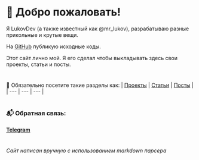 # 👋 Добро пожаловать!

Я LukovDev (а также известный как @mr_lukov), разрабатываю разные прикольные и крутые вещи.</br>

На [GitHub](https://github.com/LukovDev) публикую исходные коды.</br>

Этот сайт лично мой. Я его сделал чтобы выкладывать здесь свои проекты, статьи и посты.</br>

#

📄 Обязательно посетите такие разделы как:
| [Проекты](projects.lukovdev.ru) | [Статьи](articles.lukovdev.ru) | [Посты](posts.lukovdev.ru) |
| --- | --- | --- |

#

### 📬 Обратная связь:
#### [Telegram](https://t.me/mr_lukov)

#

_Сайт написан вручную с использованием markdown парсера_
